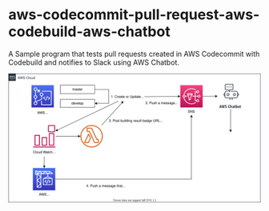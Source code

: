 # aws-codecommit-pull-request-aws-codebuild-aws-chatbot
A Sample program that tests pull requests created in AWS Codecommit with Codebuild and notifies to Slack using AWS Chatbot.


![Architecture](./doc/architecture.drawio.svg)